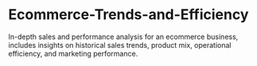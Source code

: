 # Ecommerce-Trends-and-Efficiency
In-depth sales and performance analysis for an ecommerce business, includes insights on historical sales trends, product mix, operational efficiency, and marketing performance.
